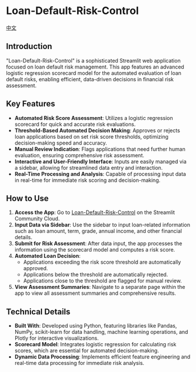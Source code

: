 # Loan-Default-Risk-Control
[中文](README_CN.md)
## Introduction
"Loan-Default-Risk-Control" is a sophisticated Streamlit web application focused on loan default risk management. This app features an advanced logistic regression scorecard model for the automated evaluation of loan default risks, enabling efficient, data-driven decisions in financial risk assessment.

## Key Features
- **Automated Risk Score Assessment**: Utilizes a logistic regression scorecard for quick and accurate risk evaluations.
- **Threshold-Based Automated Decision Making**: Approves or rejects loan applications based on set risk score thresholds, optimizing decision-making speed and accuracy.
- **Manual Review Indication**: Flags applications that need further human evaluation, ensuring comprehensive risk assessment.
- **Interactive and User-Friendly Interface**: Inputs are easily managed via a sidebar, allowing for streamlined data entry and interaction.
- **Real-Time Processing and Analysis**: Capable of processing input data in real-time for immediate risk scoring and decision-making.

## How to Use
1. **Access the App**: Go to [Loan-Default-Risk-Control](https://loan-default-risk-control.streamlit.app/) on the Streamlit Community Cloud.
2. **Input Data via Sidebar**: Use the sidebar to input loan-related information such as loan amount, term, grade, annual income, and other financial details.
3. **Submit for Risk Assessment**: After data input, the app processes the information using the scorecard model and computes a risk score.
4. **Automated Loan Decision**:
   - Applications exceeding the risk score threshold are automatically approved.
   - Applications below the threshold are automatically rejected.
   - Applications close to the threshold are flagged for manual review.
5. **View Assessment Summaries**: Navigate to a separate page within the app to view all assessment summaries and comprehensive results.

## Technical Details
- **Built With**: Developed using Python, featuring libraries like Pandas, NumPy, scikit-learn for data handling, machine learning operations, and Plotly for interactive visualizations.
- **Scorecard Model**: Integrates logistic regression for calculating risk scores, which are essential for automated decision-making.
- **Dynamic Data Processing**: Implements efficient feature engineering and real-time data processing for immediate risk analysis.

